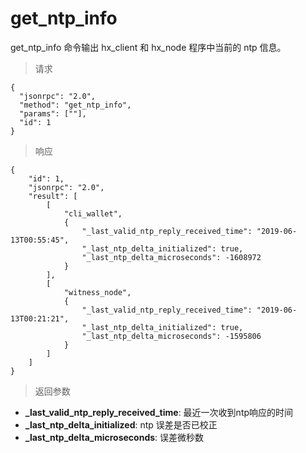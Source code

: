 # get_ntp_info

get_ntp_info 命令输出 hx_client 和 hx_node 程序中当前的 ntp 信息。

> 请求
```
{
  "jsonrpc": "2.0", 
  "method": "get_ntp_info", 
  "params": [""], 
  "id": 1
}
```
> 响应

```
{
    "id": 1,
    "jsonrpc": "2.0",
    "result": [
        [
            "cli_wallet",
            {
                "_last_valid_ntp_reply_received_time": "2019-06-13T00:55:45",
                "_last_ntp_delta_initialized": true,
                "_last_ntp_delta_microseconds": -1608972
            }
        ],
        [
            "witness_node",
            {
                "_last_valid_ntp_reply_received_time": "2019-06-13T00:21:21",
                "_last_ntp_delta_initialized": true,
                "_last_ntp_delta_microseconds": -1595806
            }
        ]
    ]
}
```

> 返回参数

- **_last_valid_ntp_reply_received_time**: 最近一次收到ntp响应的时间
- **_last_ntp_delta_initialized**: ntp 误差是否已校正
- **_last_ntp_delta_microseconds**: 误差微秒数

